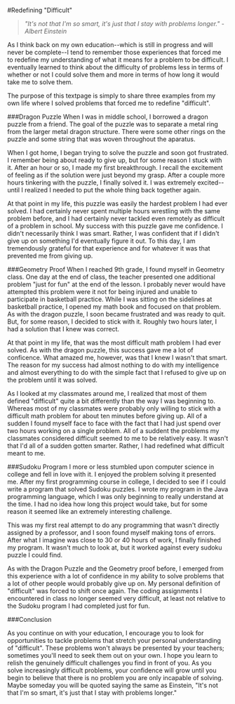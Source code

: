 #Redefining "Difficult"

> *"It's not that I'm so smart, it's just that I stay with problems longer." -Albert Einstein*

As I think back on my own education--which is still in progress and will never be complete--I tend to remember those experiences that forced me to redefine my understanding of what it means for a problem to be difficult. I eventually learned to think about the difficulty of problems less in terms of whether or not I could solve them and more in terms of how long it would take me to solve them.

The purpose of this textpage is simply to share three examples from my own life where I solved problems that forced me to redefine "difficult".

###Dragon Puzzle
When I was in middle school, I borrowed a dragon puzzle from a friend. The goal of the puzzle was to separate a metal ring from the larger metal dragon structure. There were some other rings on the puzzle and some string that was woven throughout the aparatus.

When I got home, I began trying to solve the puzzle and soon got frustrated. I remember being about ready to give up, but for some reason I stuck with it. After an hour or so, I made my first breakthrough. I recall the excitement of feeling as if the solution were just beyond my grasp. After a couple more hours tinkering with the puzzle, I finally solved it. I was extremely excited--until I realized I needed to put the whole thing back together again.

At that point in my life, this puzzle was easily the hardest problem I had ever solved. I had certainly never spent multiple hours wrestling with the same problem before, and I had certainly never tackled even remotely as difficult of a problem in school. My success with this puzzle gave me confidence. I didn't necessarily think I was smart. Rather, I was confident that if I didn't give up on something I'd eventually figure it out. To this day, I am tremendously grateful for that experience and for whatever it was that prevented me from giving up.

###Geometry Proof
When I reached 9th grade, I found myself in Geometry class. One day at the end of class, the teacher presented one additional problem "just for fun" at the end of the lesson. I probably never would have attempted this problem were it not for being injured and unable to participate in basketball practice. While I was sitting on the sidelines at basketball practice, I opened my math book and focused on that problem. As with the dragon puzzle, I soon became frustrated and was ready to quit. But, for some reason, I decided to stick with it. Roughly two hours later, I had a solution that I knew was correct.

At that point in my life, that was the most difficult math problem I had ever solved. As with the dragon puzzle, this success gave me a lot of conficence. What amazed me, however, was that I knew I wasn't that smart. The reason for my success had almost nothing to do with my intelligence and almost everything to do with the simple fact that I refused to give up on the problem until it was solved.

As I looked at my classmates around me, I realized that most of them defined "difficult" quite a bit differently than the way I was beginning to. Whereas most of my classmates were probably only willing to stick with a difficult math problem for about ten minutes before giving up. All of a sudden I found myself face to face with the fact that I had just spend over two hours working on a single problem. All of a suddent the problems my classmates considered difficult seemed to me to be relatively easy. It wasn't that I'd all of a sudden gotten smarter. Rather, I had redefined what difficult meant to me.

###Sudoku Program
I more or less stumbled upon computer science in college and fell in love with it. I enjoyed the problem solving it presented me. After my first programming course in college, I decided to see if I could write a program that solved Sudoku puzzles. I wrote my program in the Java programming language, which I was only beginning to really understand at the time. I had no idea how long this project would take, but for some reason it seemed like an extremely interesting challenge.

This was my first real attempt to do any programming that wasn't directly assigned by a professor, and I soon found myself making tons of errors. After what I imagine was close to 30 or 40 hours of work, I finally finished my program. It wasn't much to look at, but it worked against every sudoku puzzle I could find.

As with the Dragon Puzzle and the Geometry proof before, I emerged from this experience with a lot of confidence in my ability to solve problems that a lot of other people would probably give up on. My personal definition of "difficult" was forced to shift once again. The coding assignments I encountered in class no longer seemed very difficult, at least not relative to the Sudoku program I had completed just for fun.

###Conclusion

As you continue on with your education, I encourage you to look for opportunities to tackle problems that stretch your personal understanding of "difficult". These problems won't always be presented by your teachers; sometimes you'll need to seek them out on your own. I hope you learn to relish the genuinely difficult challenges you find in front of you. As you solve increasingly difficult problems, your confidence will grow until you begin to believe that there is no problem you are only incapable of solving. Maybe someday you will be quoted saying the same as Einstein, "It's not that I'm so smart, it's just that I stay with problems longer."
